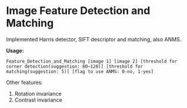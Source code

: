 # Image Feature Detection and Matching

Implemented Harris detector, SIFT descriptor and matching, also ANMS.

**Usage:** 
```
Feature_Detection_and_Matching [image 1] [image 2] [threshold for corner detection(suggestion: 80~120)] [threshold for matching(suggestion: 5)] [flag to use ANMS: 0-no, 1-yes]
```

Other features:
1. Rotation invariance 
2. Contrast invariance

